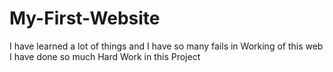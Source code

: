 # My-First-Website
I have learned a lot of things and I have so many fails in Working of this web I have done so much Hard Work in this Project
